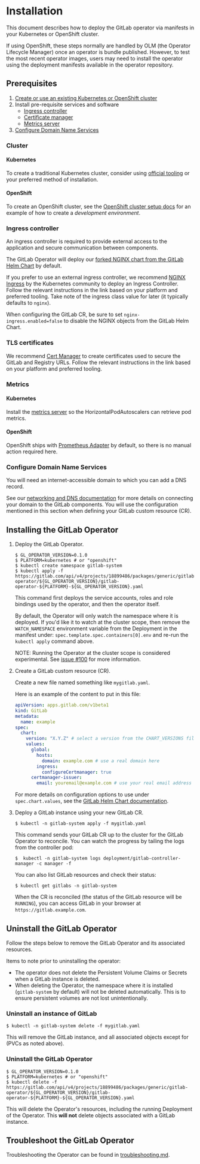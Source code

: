 # Installation

This document describes how to deploy the GitLab operator via manifests in your Kubernetes or OpenShift cluster.

If using OpenShift, these steps normally are handled by OLM (the Operator Lifecycle Manager) once an operator is bundle published. However, to test the most recent operator images, users may need to install the operator using the deployment manifests available in the operator repository.

## Prerequisites

1. [Create or use an existing Kubernetes or OpenShift cluster](#cluster)
2. Install pre-requisite services and software
    - [Ingress controller](#ingress-controller)
    - [Certificate manager](#tls-certificates)
    - [Metrics server](#metrics)
3. [Configure Domain Name Services](#configure-domain-name-services)

### Cluster

#### Kubernetes

To create a traditional Kubernetes cluster, consider using [official tooling](https://kubernetes.io/docs/tasks/tools/) or your preferred method of installation.

#### OpenShift

To create an OpenShift cluster, see the [OpenShift cluster setup docs](openshift-cluster-setup.md) for an example of how to create a _development environment_.

### Ingress controller

An ingress controller is required to provide external access to the application and secure communication between components.

The GitLab Operator will deploy our [forked NGINX chart from the GitLab Helm Chart](https://docs.gitlab.com/charts/charts/nginx/) by default.

If you prefer to use an external ingress controller, we recommend [NGINX Ingress](https://kubernetes.github.io/ingress-nginx/deploy/) by the Kubernetes community to deploy an Ingress Controller. Follow the relevant instructions in the link based on your platform and preferred tooling. Take note of the ingress class value for later (it typically defaults to `nginx`).

When configuring the GitLab CR, be sure to set `nginx-ingress.enabled=false` to disable the NGINX objects from the GitLab Helm Chart.

### TLS certificates

We recommend [Cert Manager](https://cert-manager.io/docs/installation/) to create certificates used to secure the GitLab and Registry URLs. Follow the relevant instructions in the link based on your platform and preferred tooling.

### Metrics

#### Kubernetes

Install the [metrics server](https://github.com/kubernetes-sigs/metrics-server#installation) so the HorizontalPodAutoscalers can retrieve pod metrics.

#### OpenShift

OpenShift ships with [Prometheus Adapter](https://docs.openshift.com/container-platform/4.6/monitoring/understanding-the-monitoring-stack.html#default-monitoring-components_understanding-the-monitoring-stack) by default, so there is no manual action required here.

### Configure Domain Name Services

You will need an internet-accessible domain to which you can add a DNS record.

See our [networking and DNS documentation](https://docs.gitlab.com/charts/installation/deployment.html#networking-and-dns) for more details on connecting your domain to the GitLab components. You will use the configuration mentioned in this section when defining your GitLab custom resource (CR).

## Installing the GitLab Operator

1. Deploy the GitLab Operator.

    ```
    $ GL_OPERATOR_VERSION=0.1.0
    $ PLATFORM=kubernetes # or "openshift"
    $ kubectl create namespace gitlab-system
    $ kubectl apply -f https://gitlab.com/api/v4/projects/18899486/packages/generic/gitlab-operator/${GL_OPERATOR_VERSION}/gitlab-operator-${PLATFORM}-${GL_OPERATOR_VERSION}.yaml
    ```

    This command first deploys the service accounts, roles and role bindings used by the operator, and then the operator itself.

    By default, the Operator will only watch the namespace where it is deployed.
    If you'd like it to watch at the cluster scope, then remove the `WATCH_NAMESPACE`
    environment variable from the Deployment in the manifest under:
    `spec.template.spec.containers[0].env` and re-run the `kubectl apply` command above.

    NOTE:
    Running the Operator at the cluster scope is considered experimental.
    See [issue #100](https://gitlab.com/gitlab-org/cloud-native/gitlab-operator/-/issues/100) for more information.

2. Create a GitLab custom resource (CR).

   Create a new file named something like `mygitlab.yaml`.

   Here is an example of the content to put in this file:

   ```yaml
   apiVersion: apps.gitlab.com/v1beta1
   kind: GitLab
   metadata:
     name: example
   spec:
     chart:
       version: "X.Y.Z" # select a version from the CHART_VERSIONS file in the root of this project
       values:
         global:
           hosts:
             domain: example.com # use a real domain here
           ingress:
             configureCertmanager: true
         certmanager-issuer:
           email: youremail@example.com # use your real email address here
   ```

   For more details on configuration options to use under `spec.chart.values`,
   see the [GitLab Helm Chart documentation](https://docs.gitlab.com/charts/charts).

3. Deploy a GitLab instance using your new GitLab CR.

   ```
   $ kubectl -n gitlab-system apply -f mygitlab.yaml
   ```

   This command sends your GitLab CR up to the cluster for the GitLab Operator to reconcile. You can watch the progress by tailing the logs from the controller pod:

   ```
   $  kubectl -n gitlab-system logs deployment/gitlab-controller-manager -c manager -f
   ```

   You can also list GitLab resources and check their status:

   ```
   $ kubectl get gitlabs -n gitlab-system
   ```

   When the CR is reconciled (the status of the GitLab resource will be `RUNNING`), you can access GitLab in your browser at `https://gitlab.example.com`.

## Uninstall the GitLab Operator

Follow the steps below to remove the GitLab Operator and its associated resources.

Items to note prior to uninstalling the operator:

- The operator does not delete the Persistent Volume Claims or Secrets when a GitLab instance is deleted.
- When deleting the Operator, the namespace where it is installed (`gitlab-system` by default) will not be deleted automatically. This is to ensure persistent volumes are not lost unintentionally.

### Uninstall an instance of GitLab

```
$ kubectl -n gitlab-system delete -f mygitlab.yaml
```

This will remove the GitLab instance, and all associated objects except for (PVCs as noted above).

### Uninstall the GitLab Operator

```
$ GL_OPERATOR_VERSION=0.1.0
$ PLATFORM=kubernetes # or "openshift"
$ kubectl delete -f https://gitlab.com/api/v4/projects/18899486/packages/generic/gitlab-operator/${GL_OPERATOR_VERSION}/gitlab-operator-${PLATFORM}-${GL_OPERATOR_VERSION}.yaml
```

This will delete the Operator's resources, including the running Deployment of the Operator. This **will not** delete objects associated with a GitLab instance.

## Troubleshoot the GitLab Operator

Troubleshooting the Operator can be found in [troubleshooting.md](troubleshooting.md).
